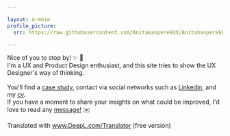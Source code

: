 ```yaml
---

layout: o-mnie
profile_picture:
  src: https://raw.githubusercontent.com/AnitakasperekUX/AnitakasperekUX.github.io/main/assets/img/profile-pic%20.jpg

---
```


 Nice of you to stop by! :sparkles: :wave: <br>
I'm a UX and Product Design enthusiast, and this site tries to show the UX Designer's way of thinking.  <br><br>
You'll find a <a href="https://anitakasperekux.github.io/portfolio">case study</a>, contact via social networks such as [Linkedin](https://www.linkedin.com/in/anita-kasperek/), and my <a href="https://drive.google.com/drive/folders/1xgnFojJ_J6wicAkPbaV662YhJ7KLHCxb?usp=sharing">cv</a>. 
<br>If you have a moment to share your insights on what could be improved, I'd love to read any <a href="https://www.linkedin.com/in/anita-kasperek/">message!</a> :envelope:


Translated with www.DeepL.com/Translator (free version)
 



 
